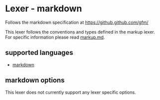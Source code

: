 # Lexer - markdown

Follows the markdown specification at https://github.github.com/gfm/

This lexer follows the conventions and types defined in the markup lexer.  For specific information please read [markup.md](markup.md).

## supported languages
* [markdown](https://spec.commonmark.org/)

## markdown options
This lexer does not currently support any lexer specific options.